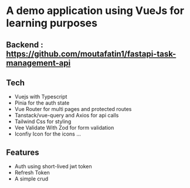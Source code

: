 # A demo application using VueJs for learning purposes
## Backend : https://github.com/moutafatin1/fastapi-task-management-api


## Tech
* Vuejs with Typescript
* Pinia for the auth state
* Vue Router for multi pages and protected routes
* Tanstack/vue-query and Axios for api calls
* Tailwind Css for styling
* Vee Validate With Zod for form validation
* Iconfiy Icon for the icons
...

## Features
* Auth using short-lived jwt token
* Refresh Token
* A simple crud

